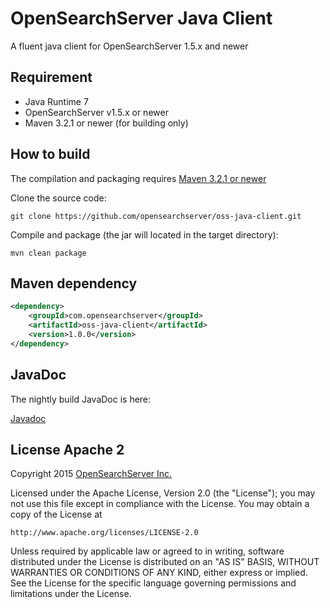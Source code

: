 OpenSearchServer Java Client
============================

A fluent java client for OpenSearchServer 1.5.x and newer

Requirement
-----------

- Java Runtime 7
- OpenSearchServer v1.5.x or newer
- Maven 3.2.1 or newer (for building only)

How to build
------------

The compilation and packaging requires [Maven 3.2.1 or newer](http://maven.apache.org/)

Clone the source code:

```shell
git clone https://github.com/opensearchserver/oss-java-client.git
```

Compile and package (the jar will located in the target directory):

```shell
mvn clean package
```

Maven dependency
----------------

```xml
<dependency>
    <groupId>com.opensearchserver</groupId>
    <artifactId>oss-java-client</artifactId>
    <version>1.0.0</version>
</dependency>
```

JavaDoc
-------

The nightly build JavaDoc is here:

[Javadoc](http://opensearchserver.github.io/oss-java-client/)

License Apache 2
----------------

Copyright 2015 [OpenSearchServer Inc.](http://www.opensearchserver.com)


Licensed under the Apache License, Version 2.0 (the "License");
you may not use this file except in compliance with the License.
You may obtain a copy of the License at

    http://www.apache.org/licenses/LICENSE-2.0

Unless required by applicable law or agreed to in writing, software
distributed under the License is distributed on an "AS IS" BASIS,
WITHOUT WARRANTIES OR CONDITIONS OF ANY KIND, either express or implied.
See the License for the specific language governing permissions and
limitations under the License.